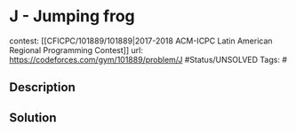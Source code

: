 # J - Jumping frog

contest: [[CFICPC/101889/101889|2017-2018 ACM-ICPC Latin American Regional Programming Contest]]
url: https://codeforces.com/gym/101889/problem/J
#Status/UNSOLVED
Tags: #

## Description

## Solution

